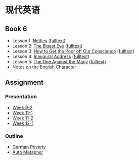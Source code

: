 # 现代英语

## Book 6

- Lesson 1: [Nettles](./B6/L1/index.md) ([fulltext](./B6/L1/fulltext.md))
- Lesson 2: [The Bluest Eye](./B6/L2/index.md) ([fulltext](./B6/L2/fulltext.md))
- Lesson 3: [How to Get the Poor off Our Conscience](./B6/L3/index.md) ([fulltext](./B6/L3/fulltext.md))
- Lesson 4: [Inaugural Address](./B6/L4/index.md) ([fulltext](./B6/L4/fulltext.md))
- Lesson 5: [The One Against the Many](./B6/L5/index.md) ([fulltext](./B6/L5/fulltext.md))
- Notes on the English Character

## Assignment

### Presentation
- [Week 9-2](./ppt/Week_9-2.md)
- [Week 11-1](./ppt/Week_11-1.md)
- [Week 11-2](./ppt/Week_11-2.md)
- [Week 12-1](./ppt/Week_12-1.md)

### Outline

- [German Poverty](./outline/German_Poverty.md)
- [Auto Metaphor](./outline/Auto_Metaphor.md)